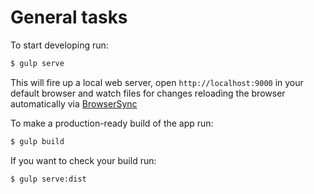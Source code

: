 # General tasks
To start developing run:

```sh
$ gulp serve
```

This will fire up a local web server, open `http://localhost:9000` in your default browser and watch files for changes reloading the browser automatically via [BrowserSync](http://www.browsersync.io/)


To make a production-ready build of the app run:

```sh
$ gulp build
```

If you want to check your build run:

```sh
$ gulp serve:dist
```